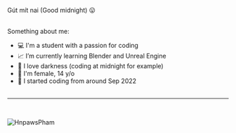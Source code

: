 Gút mít nai (Good midnight) 😛 <br/><br/>

Something about me:

- 💻 I'm a student with a passion for coding
- 📈 I’m currently learning Blender and Unreal Engine
- 🌇 I love darkness (coding at midnight for example)
- 👩 I'm female, 14 y/o
- 💓 I started coding from around Sep 2022<br/><br/>
---------------------------------------------------------------------------------------------------------------------------
<br/>

![HnpawsPham](https://github-readme-stats.vercel.app/api/top-langs/?username=HnpawsPham&theme=dark&hide_border=false&include_all_commits=true&count_private=true&layout=compact)
<!--

Something about me:

- 💻 I'm a student with a passion for coding
- 📈 I’m currently learning Blender and Unreal Engine
- 🌇 I love darkness (coding at midnight for example)
- 👩 I'm female, 14 y/o
-->
